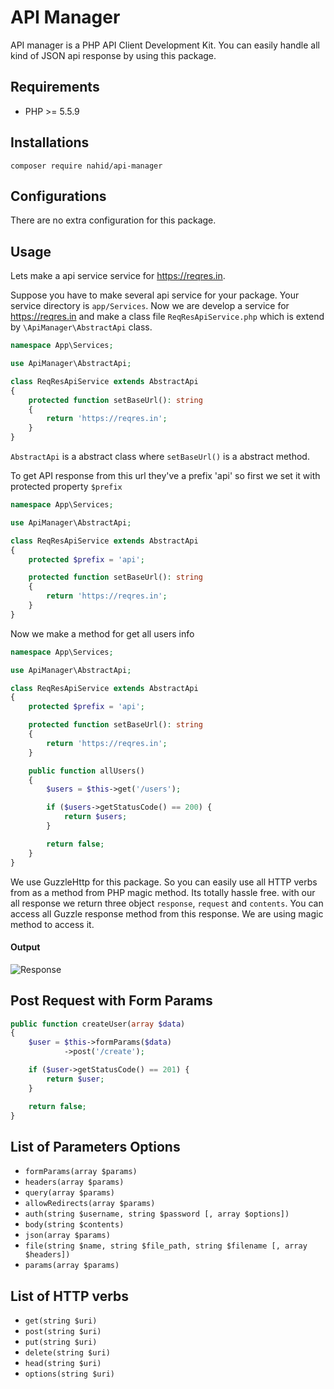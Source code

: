# API Manager

API manager is a PHP API Client Development Kit. You can easily handle all kind of JSON api response by using this package.

## Requirements

- PHP >= 5.5.9

## Installations

```shell
composer require nahid/api-manager
```

## Configurations

There are no extra configuration for this package.

## Usage

Lets make a api service service for https://reqres.in.

Suppose you have to make several api service for your package. Your service directory is
`app/Services`. Now we are develop a service for https://reqres.in and make a class file `ReqResApiService.php`
which is extend by `\ApiManager\AbstractApi` class.

```php
namespace App\Services;

use ApiManager\AbstractApi;

class ReqResApiService extends AbstractApi
{
    protected function setBaseUrl(): string
    {
        return 'https://reqres.in';
    }
}
```

`AbstractApi` is a abstract class where `setBaseUrl()` is a abstract method.

To get API response from this url they've a prefix 'api' so first we set it with protected property `$prefix`

```php
namespace App\Services;

use ApiManager\AbstractApi;

class ReqResApiService extends AbstractApi
{
    protected $prefix = 'api';

    protected function setBaseUrl(): string
    {
        return 'https://reqres.in';
    }
}
```

Now we make a method for get all users info

```php
namespace App\Services;

use ApiManager\AbstractApi;

class ReqResApiService extends AbstractApi
{
    protected $prefix = 'api';

    protected function setBaseUrl(): string
    {
        return 'https://reqres.in';
    }

    public function allUsers()
    {
        $users = $this->get('/users');

        if ($users->getStatusCode() == 200) {
            return $users;
        }

        return false;
    }
}
```

We use GuzzleHttp for this package. So you can easily use all HTTP verbs
 from as a method from PHP magic method. Its totally hassle free. with our all response we return three object `response`, `request` and `contents`.
 You can access all Guzzle response method from this response. We are using magic method to access it.

#### Output

![Response](http://imgur.com/IgI0vKb.png?1 "Response")

## Post Request with Form Params


```php
public function createUser(array $data)
{
    $user = $this->formParams($data)
            ->post('/create');

    if ($user->getStatusCode() == 201) {
        return $user;
    }

    return false;
}
```

## List of Parameters Options

- `formParams(array $params)`
- `headers(array $params)`
- `query(array $params)`
- `allowRedirects(array $params)`
- `auth(string $username, string $password [, array $options])`
- `body(string $contents)`
- `json(array $params)`
- `file(string $name, string $file_path, string $filename [, array $headers])`
- `params(array $params)`

## List of HTTP verbs

- `get(string $uri)`
- `post(string $uri)`
- `put(string $uri)`
- `delete(string $uri)`
- `head(string $uri)`
- `options(string $uri)`
